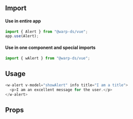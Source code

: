 ## Import

#### Use in entire app

```js
import { Alert } from "@warp-ds/vue";
app.use(Alert);
```

#### Use in one component and special imports

```js
import { wAlert } from "@warp-ds/vue";
```

## Usage

```js
<w-alert v-model="showAlert" info title="I am a title">
  <p>I am an excellent message for the user.</p>
</w-alert>
```

## Props

<api-table vue component="Alert" />
